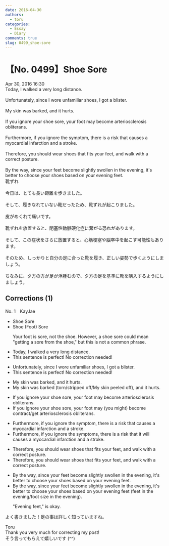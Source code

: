```yaml
---
date: 2016-04-30
authors:
  - toru
categories:
  - Essay
  - Diary
comments: true
slug: 0499_shoe-sore
---
```


# 【No. 0499】Shoe Sore
<div class="date">Apr 30, 2016 16:30</div>
<div id="post"><div id="body_show_ori">
Today, I walked a very long distance.<br/><br/>Unfortunately, since I wore unfamiliar shoes, I got a blister.<br/><br/>My skin was barked, and it hurts.<br/><br/>If you ignore your shoe sore, your foot may become arteriosclerosis obliterans.<br/><br/>Furthermore, if you ignore the symptom, there is a risk that causes a myocardial infarction and a stroke.<br/><br/>Therefore, you should wear shoes that fits your feet, and walk with a correct posture.<br/><br/>By the way, since your feet become slightly swollen in the evening, it's better to choose your shoes based on your evening feet.
</div></div>

<!-- more -->

<div id="post_ja"><div id="body_show_mo">
靴ずれ<br/><br/>今日は、とても長い距離を歩きました。<br/><br/>そして、履きなれていない靴だったため、靴ずれが起こりました。<br/><br/>皮がめくれて痛いです。<br/><br/>靴ずれを放置すると、閉塞性動脈硬化症に繋がる恐れがあります。<br/><br/>そして、この症状をさらに放置すると、心筋梗塞や脳卒中を起こす可能性もあります。<br/><br/>そのため、しっかりと自分の足に合った靴を履き、正しい姿勢で歩くようにしましょう。<br/><br/>ちなみに、夕方の方が足が浮腫むので、夕方の足を基準に靴を購入するようにしましょう。
</div></div>

## Corrections (1)
<div id="block"><div class="first_name"> No. 1　<span class="just_name">KayJae</span></div><div id="block2">
<ul class="correction_field">
<li class="incorrect">Shoe Sore</li>
<li class="corrected correct">
Shoe <span class="f_blue">(Foot) </span>Sore
<p class="correction_comment">Your foot is sore, not the shoe. However, a shoe sore could mean "getting a sore from the shoe," but this is not a common phrase.</p>
</li>
</ul>
<ul class="correction_field">
<li class="incorrect">Today, I walked a very long distance.</li>
<li class="corrected perfect">This sentence is perfect! No correction needed!</li>
</ul>
<ul class="correction_field">
<li class="incorrect">Unfortunately, since I wore unfamiliar shoes, I got a blister.</li>
<li class="corrected perfect">This sentence is perfect! No correction needed!</li>
</ul>
<ul class="correction_field">
<li class="incorrect">My skin was barked, and it hurts.</li>
<li class="corrected correct">
My skin was barked<span class="f_blue"> (torn/stripped off/My skin peeled off)</span>, and it hurts.
</li>
</ul>
<ul class="correction_field">
<li class="incorrect">If you ignore your shoe sore, your foot may become arteriosclerosis obliterans.</li>
<li class="corrected correct">
If you ignore your shoe sore, your foot may<span class="f_blue"> (you might)</span> <span class="sline">become</span> <span class="f_blue">contract/get </span>arteriosclerosis obliterans.
</li>
</ul>
<ul class="correction_field">
<li class="incorrect">Furthermore, if you ignore the symptom, there is a risk that causes a myocardial infarction and a stroke.</li>
<li class="corrected correct">
Furthermore, if you ignore the symptom<span class="f_blue">s</span>, there is a risk that <span class="f_blue">it will </span>cause<span class="sline">s</span> <span class="sline">a</span> myocardial infarction and <span class="sline">a</span> stroke.
</li>
</ul>
<ul class="correction_field">
<li class="incorrect">Therefore, you should wear shoes that fits your feet, and walk with a correct posture.</li>
<li class="corrected correct">
Therefore, you should wear shoes that fit<span class="sline">s</span> your feet, and walk with a correct posture.
</li>
</ul>
<ul class="correction_field">
<li class="incorrect">By the way, since your feet become slightly swollen in the evening, it's better to choose your shoes based on your evening feet.</li>
<li class="corrected correct">
By the way, since your feet become slightly swollen in the evening, it's better to choose your shoes based on your <span class="f_blue">evening feet (feet in the evening/foot size in the evening)</span>.
<p class="correction_comment">"Evening feet," is okay.</p>
</li>
</ul>
<p class="comment_small">
 よく書きました！足の事は詳しく知っていますね。
</p>

</div><div class="name"><span class="just_name">Toru</span><br>
Thank you very much for correcting my post!<br/>そう言ってもらえて嬉しいです (^^)
</div>
</div>
